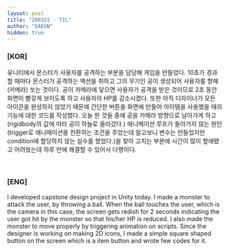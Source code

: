 ```yaml
---
layout: post
title: "200321 - TIL"
author: "DAEUN"
hidden: true
---
```


### [KOR]
유니티에서 몬스터가 사용자를 공격하는 부분을 담당해 게임을 만들었다. 10초가 경과할 때마다 몬스터가 공격하는 액션을 취하고 그의 무기인 공이 생성되어 사용자를 향해(카메라) 쏘는 것이다. 공이 카메라에 닿으면 사용자가 공격을 받은 것이므로 2초 동안 화면이 빨갛게 보이도록 하고 사용자의 HP를 감소시켰다. 또한 아직 디자이너가 모든 아이콘을 완성하지 않았기 때문에 간단한 버튼을 화면에 만들어 아이템을 사용했을 때의 기능에 대한 코드를 작성했다. 오늘 한 것들 중에 공을 카메라 방향으로 날아가게 하고(rigidbody의 값에 따라 공이 하늘로 올라갔다.) 애니메이션 루프가 돌아가지 않는 원인(trigger로 애니메이션을 전환하는 조건을 주었는데 알고보니 변수는 만들었지만 condition에 할당하지 않는 실수를 했었다.)을 찾아 고치는 부분에 시간이 많이 할애됐고 어려웠는데 하루 만에 해결할 수 있어서 다행이다.
<br><br><br>
### [ENG]
I developed capstone design project in Unity today. I made a monster to attack the user, by throwing a ball. When the ball touches the user, which is the camera in this case, the screen gets redish for 2 seconds indicating the user got hit by the monster so that his/her HP is reduced. I also made the monster to move properly by triggering animation on scripts. Since the designer is working on making 2D icons, I made a simple square shaped button on the screen which is a item button and wrote few codes for it.